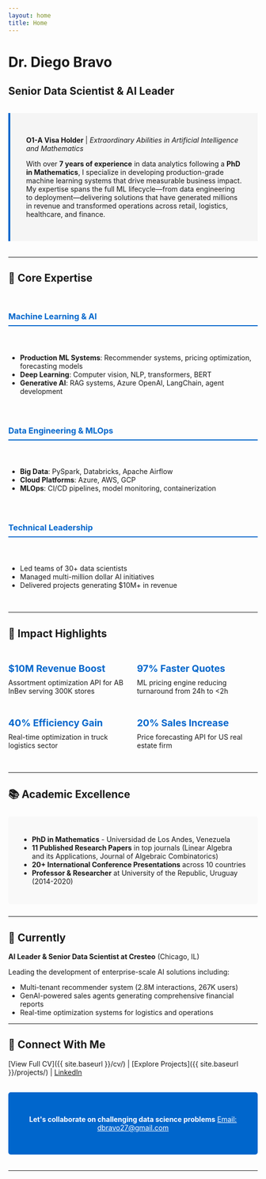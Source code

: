```yaml
---
layout: home
title: Home
---
```


# Dr. Diego Bravo
## Senior Data Scientist & AI Leader

<div class="hero-intro" markdown="1">

**O1-A Visa Holder** | *Extraordinary Abilities in Artificial Intelligence and Mathematics*

With over **7 years of experience** in data analytics following a **PhD in Mathematics**, I specialize in developing production-grade machine learning systems that drive measurable business impact. My expertise spans the full ML lifecycle—from data engineering to deployment—delivering solutions that have generated millions in revenue and transformed operations across retail, logistics, healthcare, and finance.

</div>

---

## 🎯 Core Expertise

<div class="expertise-grid" markdown="1">

### Machine Learning & AI
- **Production ML Systems**: Recommender systems, pricing optimization, forecasting models
- **Deep Learning**: Computer vision, NLP, transformers, BERT
- **Generative AI**: RAG systems, Azure OpenAI, LangChain, agent development

### Data Engineering & MLOps
- **Big Data**: PySpark, Databricks, Apache Airflow
- **Cloud Platforms**: Azure, AWS, GCP
- **MLOps**: CI/CD pipelines, model monitoring, containerization

### Technical Leadership
- Led teams of 30+ data scientists
- Managed multi-million dollar AI initiatives
- Delivered projects generating $10M+ in revenue

</div>

---

## 🚀 Impact Highlights

<div class="impact-cards" markdown="1">

**$10M Revenue Boost**
Assortment optimization API for AB InBev serving 300K stores

**97% Faster Quotes**
ML pricing engine reducing turnaround from 24h to <2h

**40% Efficiency Gain**
Real-time optimization in truck logistics sector

**20% Sales Increase**
Price forecasting API for US real estate firm

</div>

---

## 📚 Academic Excellence

<div class="academic-section" markdown="1">

- **PhD in Mathematics** - Universidad de Los Andes, Venezuela
- **11 Published Research Papers** in top journals (Linear Algebra and its Applications, Journal of Algebraic Combinatorics)
- **20+ International Conference Presentations** across 10 countries
- **Professor & Researcher** at University of the Republic, Uruguay (2014-2020)

</div>

---

## 💼 Currently

**AI Leader & Senior Data Scientist at Cresteo** (Chicago, IL)

Leading the development of enterprise-scale AI solutions including:
- Multi-tenant recommender system (2.8M interactions, 267K users)
- GenAI-powered sales agents generating comprehensive financial reports
- Real-time optimization systems for logistics and operations

---

## 🔗 Connect With Me

[View Full CV]({{ site.baseurl }}/cv/) | [Explore Projects]({{ site.baseurl }}/projects/) | [LinkedIn](https://linkedin.com/in/diegobravoguerrero)

<div class="contact-cta" markdown="1">

**Let's collaborate on challenging data science problems**
[Email: dbravo27@gmail.com](mailto:dbravo27@gmail.com)

</div>

---

<style>
.hero-intro {
  background: #f5f5f5;
  padding: 2rem;
  border-left: 4px solid #0066cc;
  margin: 2rem 0;
}

.expertise-grid {
  display: grid;
  grid-template-columns: repeat(auto-fit, minmax(250px, 1fr));
  gap: 1.5rem;
  margin: 2rem 0;
}

.expertise-grid h3 {
  color: #0066cc;
  border-bottom: 2px solid #0066cc;
  padding-bottom: 0.5rem;
}

.impact-cards {
  display: grid;
  grid-template-columns: repeat(auto-fit, minmax(200px, 1fr));
  gap: 1rem;
  margin: 2rem 0;
}

.impact-cards strong {
  display: block;
  color: #0066cc;
  font-size: 1.2rem;
  margin-bottom: 0.5rem;
}

.academic-section {
  background: #f9f9f9;
  padding: 1.5rem;
  border-radius: 5px;
  margin: 1.5rem 0;
}

.contact-cta {
  background: #0066cc;
  color: white;
  padding: 2rem;
  text-align: center;
  border-radius: 5px;
  margin: 2rem 0;
}

.contact-cta a {
  color: white;
  text-decoration: underline;
}

@media (max-width: 768px) {
  .expertise-grid,
  .impact-cards {
    grid-template-columns: 1fr;
  }
}
</style>
